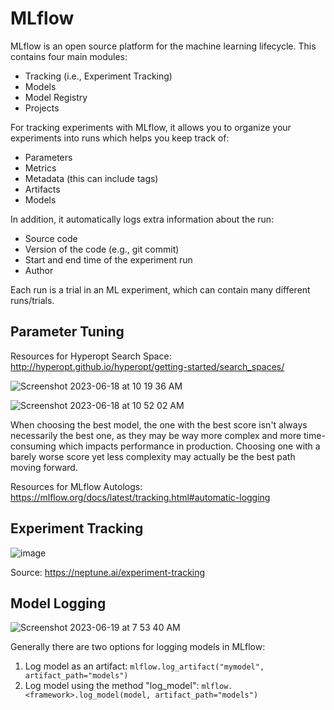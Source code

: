 # MLflow

MLflow is an open source platform for the machine learning lifecycle. This contains four main modules:
- Tracking (i.e., Experiment Tracking)
- Models
- Model Registry
- Projects

For tracking experiments with MLflow, it allows you to organize your experiments into runs which helps you keep track of:
- Parameters
- Metrics
- Metadata (this can include tags)
- Artifacts
- Models

In addition, it automatically logs extra information about the run:
- Source code
- Version of the code (e.g., git commit)
- Start and end time of the experiment run
- Author

Each run is a trial in an ML experiment, which can contain many different runs/trials.

## Parameter Tuning

Resources for Hyperopt Search Space:
http://hyperopt.github.io/hyperopt/getting-started/search_spaces/

![Screenshot 2023-06-18 at 10 19 36 AM](https://github.com/caitlincjohnson/machine-learning/assets/35669839/3162d4bb-bff9-467c-ad46-40070695a31a)

![Screenshot 2023-06-18 at 10 52 02 AM](https://github.com/caitlincjohnson/machine-learning/assets/35669839/97f0ebd5-0b04-4210-87b7-643dd4e40c96)

When choosing the best model, the one with the best score isn't always necessarily the best one, as they may be way more complex and more time-consuming which impacts performance in production. Choosing one with a barely worse score yet less complexity may actually be the best path moving forward.

Resources for MLflow Autologs: https://mlflow.org/docs/latest/tracking.html#automatic-logging

## Experiment Tracking
![image](https://github.com/caitlincjohnson/machine-learning/assets/35669839/a99c88e9-044a-4a0a-929a-0c54ebf71326)

Source: https://neptune.ai/experiment-tracking

## Model Logging

![Screenshot 2023-06-19 at 7 53 40 AM](https://github.com/caitlincjohnson/machine-learning/assets/35669839/8d96fd6d-19c6-494e-9ab8-8ffedae47557)

Generally there are two options for logging models in MLflow:
1. Log model as an artifact: `mlflow.log_artifact("mymodel", artifact_path="models")`
2. Log model using the method "log_model": `mlflow.<framework>.log_model(model, artifact_path="models")`
